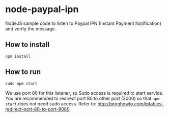# node-paypal-ipn
NodeJS sample code to listen to Paypal IPN (Instant Payment Notification) and verify the message.

## How to install
```
npm install
```

## How to run
```
sudo npm start
```
We use port 80 for this listener, so Sudo access is required to start service.
You are recommended to redirect port 80 to other port (3000) so that `npm start` does not need sudo access. Refer to: http://proghowto.com/iptables-redirect-port-80-to-port-8080
